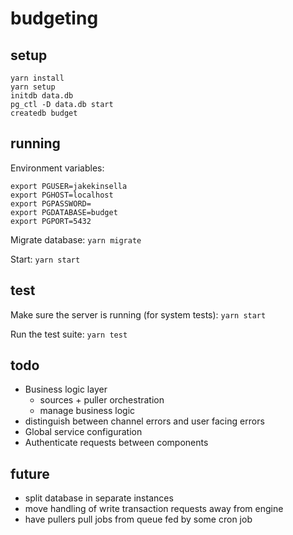 # budgeting

## setup
`yarn install`  
`yarn setup`  
`initdb data.db`  
`pg_ctl -D data.db start`  
`createdb budget`  

## running

Environment variables:
```
export PGUSER=jakekinsella
export PGHOST=localhost
export PGPASSWORD=
export PGDATABASE=budget
export PGPORT=5432
```

Migrate database:
`yarn migrate`

Start:
`yarn start`

## test
Make sure the server is running (for system tests):
`yarn start`

Run the test suite:
`yarn test`

## todo
 - Business logic layer
   - sources + puller orchestration
   - manage business logic
 - distinguish between channel errors and user facing errors
 - Global service configuration
 - Authenticate requests between components

## future
 - split database in separate instances
 - move handling of write transaction requests away from engine
 - have pullers pull jobs from queue fed by some cron job
